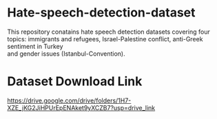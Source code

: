# Hate-speech-detection-dataset
This repository conatains hate speech detection datasets covering four topics: 
immigrants and refugees, 
Israel-Palestine conflict, 
anti-Greek sentiment in Turkey  
and  gender issues (Istanbul-Convention). 

# Dataset Download Link
https://drive.google.com/drive/folders/1H7-XZE_jKG2JiHPUrEpENAket9yXCZB7?usp=drive_link
